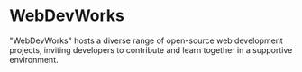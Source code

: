 # WebDevWorks
 "WebDevWorks" hosts a diverse range of open-source web development projects, inviting developers to contribute and learn together in a supportive environment.
